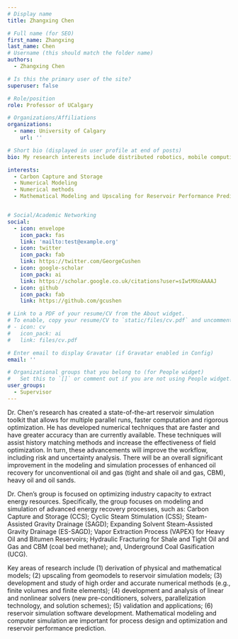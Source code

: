 ```yaml
---
# Display name
title: Zhangxing Chen

# Full name (for SEO)
first_name: Zhangxing
last_name: Chen
# Username (this should match the folder name)
authors:
  - Zhangxing Chen

# Is this the primary user of the site?
superuser: false

# Role/position
role: Professor of UCalgary

# Organizations/Affiliations
organizations:
  - name: University of Calgary
    url: ''

# Short bio (displayed in user profile at end of posts)
bio: My research interests include distributed robotics, mobile computing, and programmable matter.

interests:
  - Carbon Capture and Storage
  - Numerical Modeling
  - Numerical methods 
  - Mathematical Modeling and Upscaling for Reservoir Performance Prediction


# Social/Academic Networking
social:
  - icon: envelope
    icon_pack: fas
    link: 'mailto:test@example.org'
  - icon: twitter
    icon_pack: fab
    link: https://twitter.com/GeorgeCushen
  - icon: google-scholar
    icon_pack: ai
    link: https://scholar.google.co.uk/citations?user=sIwtMXoAAAAJ
  - icon: github
    icon_pack: fab
    link: https://github.com/gcushen

# Link to a PDF of your resume/CV from the About widget.
# To enable, copy your resume/CV to `static/files/cv.pdf` and uncomment the lines below.
# - icon: cv
#   icon_pack: ai
#   link: files/cv.pdf

# Enter email to display Gravatar (if Gravatar enabled in Config)
email: ''

# Organizational groups that you belong to (for People widget)
#   Set this to `[]` or comment out if you are not using People widget.
user_groups:
  - Supervisor
---
```

Dr. Chen's research has created a state-of-the-art reservoir simulation toolkit that allows for multiple parallel runs, faster computation and rigorous optimization. He has developed numerical techniques that are faster and have greater accuracy than are currently available. These techniques will assist history matching methods and increase the effectiveness of field optimization. In turn, these advancements will improve the workflow, including risk and uncertainty analysis. There will be an overall significant improvement in the modeling and simulation processes of enhanced oil recovery for unconventional oil and gas (tight and shale oil and gas, CBM), heavy oil and oil sands.

Dr. Chen’s group is focused on optimizing industry capacity to extract energy resources. Specifically, the group focuses on modeling and simulation of advanced energy recovery processes, such as: Carbon Capture and Storage (CCS); Cyclic Steam Stimulation (CSS); Steam-Assisted Gravity Drainage (SAGD); Expanding Solvent Steam-Assisted Gravity Drainage (ES-SAGD); Vapor Extraction Process (VAPEX) for Heavy Oil and Bitumen Reservoirs; Hydraulic Fracturing for Shale and Tight Oil and Gas and CBM (coal bed methane); and, Underground Coal Gasification (UCG).

Key areas of research include (1) derivation of physical and mathematical models; (2) upscaling from geomodels to reservoir simulation models; (3) development and study of high order and accurate numerical methods (e.g., finite volumes and finite elements); (4) development and analysis of linear and nonlinear solvers (new pre-conditioners, solvers, parallelization technology, and solution schemes); (5) validation and applications; (6) reservoir simulation software development. Mathematical modeling and computer simulation are important for process design and optimization and reservoir performance prediction.

